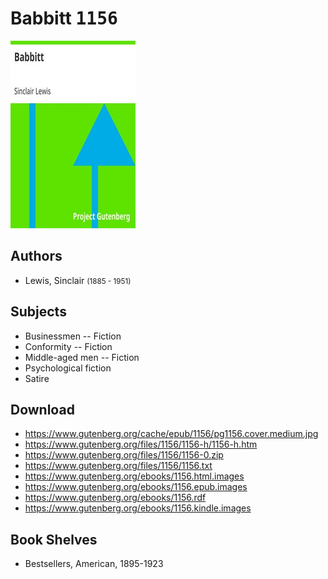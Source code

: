 # Babbitt <kbd>1156</kbd>

![](./cover.medium.jpg "")

## Authors


 - Lewis, Sinclair <small>(1885 - 1951)</small>

## Subjects


 - Businessmen -- Fiction
 - Conformity -- Fiction
 - Middle-aged men -- Fiction
 - Psychological fiction
 - Satire

## Download


 - https://www.gutenberg.org/cache/epub/1156/pg1156.cover.medium.jpg
 - https://www.gutenberg.org/files/1156/1156-h/1156-h.htm
 - https://www.gutenberg.org/files/1156/1156-0.zip
 - https://www.gutenberg.org/files/1156/1156.txt
 - https://www.gutenberg.org/ebooks/1156.html.images
 - https://www.gutenberg.org/ebooks/1156.epub.images
 - https://www.gutenberg.org/ebooks/1156.rdf
 - https://www.gutenberg.org/ebooks/1156.kindle.images

## Book Shelves


 - Bestsellers, American, 1895-1923

